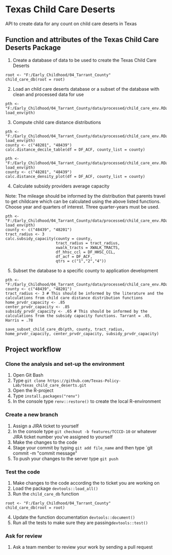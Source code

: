# Texas Child Care Deserts

API to create data for any count on child care deserts in Texas

## Function and attributes of the Texas Child Care Deserts Package

1. Create a database of data to be used to create the Texas Child Care Deserts

```{r}
root <- "F:/Early_Childhood/04_Tarrant_County"
child_care_db(root = root)
```

2. Load an child care deserts database or a subset of the database with clean and processed data for use

```{r}
pth <- "F:/Early_Childhood/04_Tarrant_County/data/processed/child_care_env.RData"
load_env(pth)
```

3. Compute child care distance distributions

```{r}
pth <- "F:/Early_Childhood/04_Tarrant_County/data/processed/child_care_env.RData"
load_env(pth)
county <- c("48201", "48439")
calc.distance_decile_table(df = DF_ACF, county_list = county)
````

```{r}
pth <- "F:/Early_Childhood/04_Tarrant_County/data/processed/child_care_env.RData"
load_env(pth)
county <- c("48201", "48439")
calc.distance_density_plot(df = DF_ACF, county_list = county)
```

4. Calculate subsidy providers average capacity

Note: The mileage should be informed by the distribution that parents travel to get
childcare which can be calculated using the above listed functions. Choose year and
quarters of interest. Three quarter-years must be used.

```{r}
pth <- "F:/Early_Childhood/04_Tarrant_County/data/processed/child_care_env.RData"
load_env(pth)
county <- c("48439", "48201")
tract_radius <- 3
calc.subsidy_capacity(county = county,
                      tract_radius = tract_radius,
                      xwalk_tracts = XWALK_TRACTS,
                      df_hhsc_ccl = DF_HHSC_CCL,
                      df_acf = DF_ACF,
                      qtrs = c("1","2","4"))
```

5. Subset the database to a specific county to application development

```{r}
pth <- "F:/Early_Childhood/04_Tarrant_County/data/processed/child_care_env.RData"
county <- c("48439", "48201")
tract_radius <- 3 # This should be informed by the literature and the calculations from child care distance distribution functions
home_prvdr_capacity <- .85 
center_prvdr_capacity <- .85
subsidy_prvdr_capacity <- .65 # This should be informed by the calculations from the subsidy capacity functions. Tarrant = .65, Harris = .78

save_subset_child_care_db(pth, county, tract_radius, home_prvdr_capacity, center_prvdr_capacity, subsidy_prvdr_capacity)
```

## Project workflow

### Clone the analysis and set-up the environment

1. Open Git Bash
2. Type `git clone https://github.com/Texas-Policy-Lab/texas_child_care_deserts.git`
3. Open the R-project
4. Type `install.packages("renv")`
5. In the console type `renv::restore()` to create the local R-environment

### Create a new branch
1. Assign a JIRA ticket to yourself
2. In the console type `git checkout -b features/TCCCD-10` or whatever JIRA ticket number you've assigned to yourself
3. Make the changes to the code
4. Stage your commit by typing `git add file_name` and then type `git commit -m "commit message"
5. To push your changes to the server type `git push`

### Test the code

1. Make changes to the code according the to ticket you are working on
2. Load the package `devtools::load_all()`
3. Run the `child_care_db` function
```{r}
root <- "F:/Early_Childhood/04_Tarrant_County"
child_care_db(root = root)
```
4. Update the function documentation `devtools::document()`
5. Run all the tests to make sure they are passing`devtools::test()`

### Ask for review
1. Ask a team member to review your work by sending a pull request
